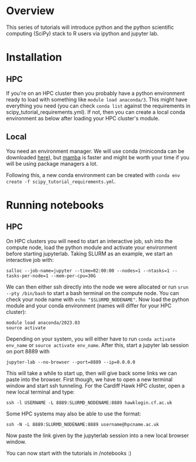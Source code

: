 # Overview
This series of tutorials will introduce python and the python scientific computing (SciPy) stack to R users via ipython and jupyter lab.

# Installation

## HPC
If you're on an HPC cluster then you probably have a python environment ready to load with something like `module load anaconda/3`. This might have everything you need (you can check `conda list` against the requirements in scipy_tutorial_requirements.yml). If not, then you can create a local conda environment as below after loading your HPC cluster's module.

## Local

You need an environment manager. We will use conda (miniconda can be downloaded [here](https://docs.conda.io/en/latest/miniconda.html)), but [mamba](https://mamba.readthedocs.io/en/latest/installation.html) is faster and might be worth your time if you will be using package managers a lot.

Following this, a new conda environment can be created with `conda env create -f scipy_tutorial_requirements.yml`.

# Running notebooks

## HPC

On HPC clusters you will need to start an interactive job, ssh into the compute node, load the python module and activate your environment before starting jupyterlab. Taking SLURM as an example, we start an interactive job with:

```
salloc --job-name=jupyter --time=02:00:00 --nodes=1 --ntasks=1 --tasks-per-node=1 --mem-per-cpu=30G
```

We can then either ssh directly into the node we were allocated or run `srun --pty /bin/bash` to start a bash terminal on the compute node. You can check your node name with `echo "$SLURMD_NODENAME"`. Now load the python module and your conda environment (names will differ for your HPC cluster):

```
module load anaconda/2023.03
source activate
```

Depending on your system, you will either have to run `conda activate env_name` or `source activate env_name`. After this, start a jupyter lab session on port 8889 with

```
jupyter-lab --no-browser --port=8889 --ip=0.0.0.0
```

This will take a while to start up, then will give back some links we can paste into the browser. First though, we have to open a new terminal window and start ssh tunneling. For the Cardiff Hawk HPC cluster, open a new local terminal and type: 

```
ssh -l USERNAME -L 8889:SLURMD_NODENAME:8889 hawklogin.cf.ac.uk
```

Some HPC systems may also be able to use the format:

```
ssh -N -L 8889:SLURMD_NODENAME:8889 username@hpcname.ac.uk
```

Now paste the link given by the jupyterlab session into a new local browser window.

You can now start with the tutorials in /notebooks :)
